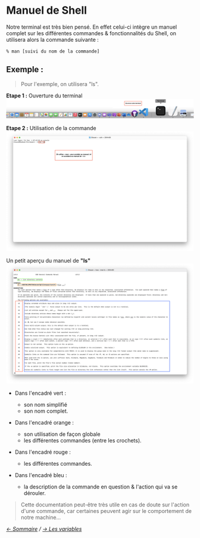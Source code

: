 # Manuel de Shell

Notre terminal est très bien pensé. En effet celui-ci intègre un manuel complet sur les différentes commandes & fonctionnalités du Shell, on utilisera alors la commande suivante :

    % man [suivi du nom de la commande]

## Exemple :
> Pour l'exemple, on utilisera "ls".

**Etape 1 :** Ouverture du terminal 
![Man0](https://raw.githubusercontent.com/ByMSRT/Shell/main/Images/Man0.png)

**Etape 2 :** Utilisation de la commande
![Man1](https://raw.githubusercontent.com/ByMSRT/Shell/main/Images/Man1.png)

Un petit aperçu du manuel de **"ls"**
![Man2](https://raw.githubusercontent.com/ByMSRT/Shell/main/Images/Man2.png)

* Dans l'encadré vert : 
    * son nom simplifié
    * son nom complet.

* Dans l'encadré orange :
    * son utilisation de façon globale
    * les différentes commandes (entre les crochets).

* Dans l'encadré rouge : 
    * les différentes commandes.

* Dans l'encadré bleu :
    * la description de la commande en question & l'action qui va se dérouler.

> Cette documentation peut-être très utile en cas de doute sur l'action d'une commande, car certaines peuvent agir sur le comportement de notre machine...


*[<- Sommaire](https://github.com/ByMSRT/Shell) / [-> Les variables](https://github.com/ByMSRT/Shell/blob/main/Shell/Variables.md)*